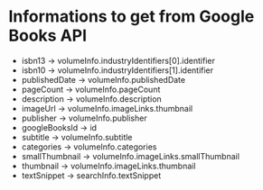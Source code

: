 # Informations to get from Google Books API

- isbn13 -> volumeInfo.industryIdentifiers[0].identifier
- isbn10 -> volumeInfo.industryIdentifiers[1].identifier
- publishedDate -> volumeInfo.publishedDate
- pageCount -> volumeInfo.pageCount
- description -> volumeInfo.description
- imageUrl -> volumeInfo.imageLinks.thumbnail
- publisher -> volumeInfo.publisher
- googleBooksId -> id
- subtitle -> volumeInfo.subtitle
- categories -> volumeInfo.categories
- smallThumbnail -> volumeInfo.imageLinks.smallThumbnail
- thumbnail -> volumeInfo.imageLinks.thumbnail
- textSnippet -> searchInfo.textSnippet
